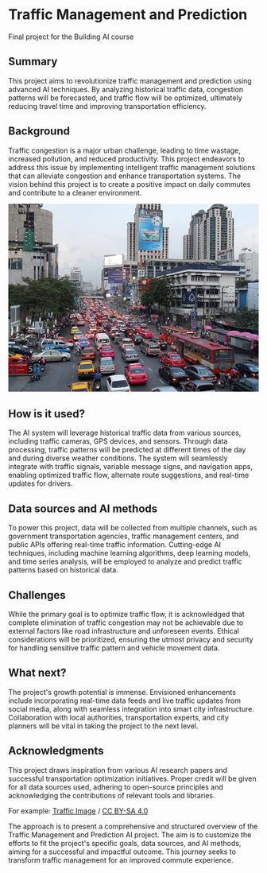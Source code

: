 # Traffic Management and Prediction

Final project for the Building AI course

## Summary

This project aims to revolutionize traffic management and prediction using advanced AI techniques. By analyzing historical traffic data, congestion patterns will be forecasted, and traffic flow will be optimized, ultimately reducing travel time and improving transportation efficiency.

## Background

Traffic congestion is a major urban challenge, leading to time wastage, increased pollution, and reduced productivity. This project endeavors to address this issue by implementing intelligent traffic management solutions that can alleviate congestion and enhance transportation systems. The vision behind this project is to create a positive impact on daily commutes and contribute to a cleaner environment.

![traffic](/Traffic_jam_in_Bangkok.JPG)

## How is it used?

The AI system will leverage historical traffic data from various sources, including traffic cameras, GPS devices, and sensors. Through data processing, traffic patterns will be predicted at different times of the day and during diverse weather conditions. The system will seamlessly integrate with traffic signals, variable message signs, and navigation apps, enabling optimized traffic flow, alternate route suggestions, and real-time updates for drivers.



## Data sources and AI methods

To power this project, data will be collected from multiple channels, such as government transportation agencies, traffic management centers, and public APIs offering real-time traffic information. Cutting-edge AI techniques, including machine learning algorithms, deep learning models, and time series analysis, will be employed to analyze and predict traffic patterns based on historical data.

## Challenges

While the primary goal is to optimize traffic flow, it is acknowledged that complete elimination of traffic congestion may not be achievable due to external factors like road infrastructure and unforeseen events. Ethical considerations will be prioritized, ensuring the utmost privacy and security for handling sensitive traffic pattern and vehicle movement data.

## What next?

The project's growth potential is immense. Envisioned enhancements include incorporating real-time data feeds and live traffic updates from social media, along with seamless integration into smart city infrastructure. Collaboration with local authorities, transportation experts, and city planners will be vital in taking the project to the next level.

## Acknowledgments

This project draws inspiration from various AI research papers and successful transportation optimization initiatives. Proper credit will be given for all data sources used, adhering to open-source principles and acknowledging the contributions of relevant tools and libraries.

For example: [Traffic Image](https://commons.wikimedia.org/wiki/File:Traffic_Jam_in_Bangalore.jpg) / [CC BY-SA 4.0](https://creativecommons.org/licenses/by-sa/4.0)

The approach is to present a comprehensive and structured overview of the Traffic Management and Prediction AI project. The aim is to customize the efforts to fit the project's specific goals, data sources, and AI methods, aiming for a successful and impactful outcome. This journey seeks to transform traffic management for an improved commute experience.
